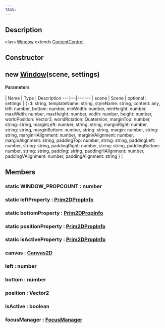 ```yaml
---
TAGS:
---
```

## Description

class [Window](/classes/2.0/Window) extends [ContentControl](/classes/2.0/ContentControl)



## Constructor

## new [Window](/classes/2.0/Window)(scene, settings)



#### Parameters
 | Name | Type | Description
---|---|---|---
 | scene | Scene | 
optional | settings | { id: string,  templateName: string,  styleName: string,  content: any,  left: number,  bottom: number,  minWidth: number,  minHeight: number,  maxWidth: number,  maxHeight: number,  width: number,  height: number,  worldPosition: Vector3,  worldRotation: Quaternion,  marginTop: number,  string: string,  marginLeft: number,  string: string,  marginRight: number,  string: string,  marginBottom: number,  string: string,  margin: number,  string: string,  marginHAlignment: number,  marginVAlignment: number,  marginAlignment: string,  paddingTop: number,  string: string,  paddingLeft: number,  string: string,  paddingRight: number,  string: string,  paddingBottom: number,  string: string,  padding: string,  paddingHAlignment: number,  paddingVAlignment: number,  paddingAlignment: string } | 
## Members

### static WINDOW_PROPCOUNT : number



### static leftProperty : [Prim2DPropInfo](/classes/2.0/Prim2DPropInfo)



### static bottomProperty : [Prim2DPropInfo](/classes/2.0/Prim2DPropInfo)



### static positionProperty : [Prim2DPropInfo](/classes/2.0/Prim2DPropInfo)



### static isActiveProperty : [Prim2DPropInfo](/classes/2.0/Prim2DPropInfo)



### canvas : [Canvas2D](/classes/2.0/Canvas2D)



### left : number



### bottom : number



### position : Vector2



### isActive : boolean



### focusManager : [FocusManager](/classes/2.0/FocusManager)




